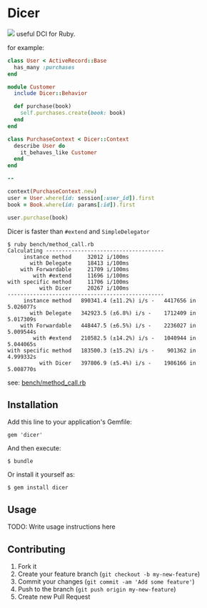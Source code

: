 # Dicer

![](https://raw.github.com/rosylilly/dicer/master/resource/dicer_logo.png) useful DCI for Ruby.

for example:

```ruby
class User < ActiveRecord::Base
  has_many :purchases
end

module Customer
  include Dicer::Behavior

  def purchase(book)
    self.purchases.create(book: book)
  end
end

class PurchaseContext < Dicer::Context
  describe User do
    it_behaves_like Customer
  end
end

--

context(PurchaseContext.new)
user = User.where(id: session[:user_id]).first
book = Book.where(id: params[:id]).first

user.purchase(book)
```

Dicer is faster than `#extend` and `SimpleDelegator`

```
$ ruby bench/method_call.rb
Calculating -------------------------------------
     instance method     32012 i/100ms
       with Delegate     18413 i/100ms
    with Forwardable     21709 i/100ms
        with #extend     11696 i/100ms
with specific method     11706 i/100ms
          with Dicer     20267 i/100ms
-------------------------------------------------
     instance method   890341.4 (±11.2%) i/s -   4417656 in   5.026077s
       with Delegate   342923.5 (±6.8%) i/s -    1712409 in   5.017309s
    with Forwardable   448447.5 (±6.5%) i/s -    2236027 in   5.009544s
        with #extend   210582.5 (±14.2%) i/s -   1040944 in   5.044065s
with specific method   183500.3 (±15.2%) i/s -    901362 in   4.999332s
          with Dicer   397806.9 (±5.4%) i/s -    1986166 in   5.008770s
```

see: [bench/method\_call.rb](https://github.com/rosylilly/dicer/blob/master/bench/method_call.rb)

## Installation

Add this line to your application's Gemfile:

    gem 'dicer'

And then execute:

    $ bundle

Or install it yourself as:

    $ gem install dicer

## Usage

TODO: Write usage instructions here

## Contributing

1. Fork it
2. Create your feature branch (`git checkout -b my-new-feature`)
3. Commit your changes (`git commit -am 'Add some feature'`)
4. Push to the branch (`git push origin my-new-feature`)
5. Create new Pull Request
